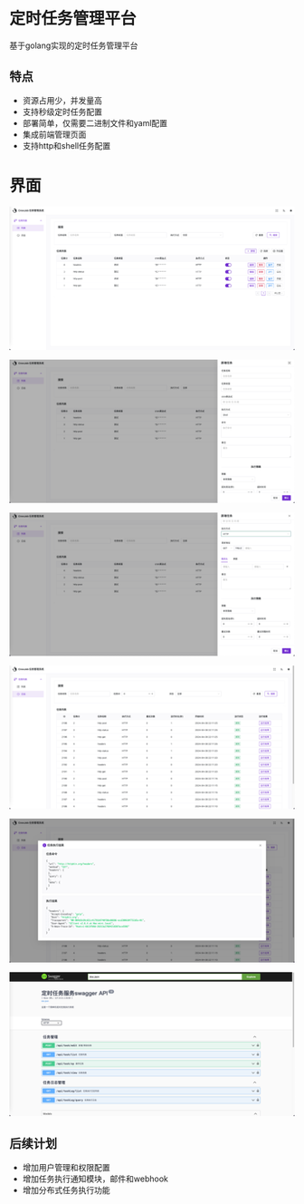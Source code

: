# 定时任务管理平台
基于golang实现的定时任务管理平台

## 特点
- 资源占用少，并发量高
- 支持秒级定时任务配置
- 部署简单，仅需要二进制文件和yaml配置
- 集成前端管理页面
- 支持http和shell任务配置

# 界面
![](images/1.png)

![](images/2.png)

![](images/5.png)

![](images/3.png)

![](images/4.png)

![](images/6.png)

## 后续计划
- 增加用户管理和权限配置
- 增加任务执行通知模块，邮件和webhook
- 增加分布式任务执行功能
